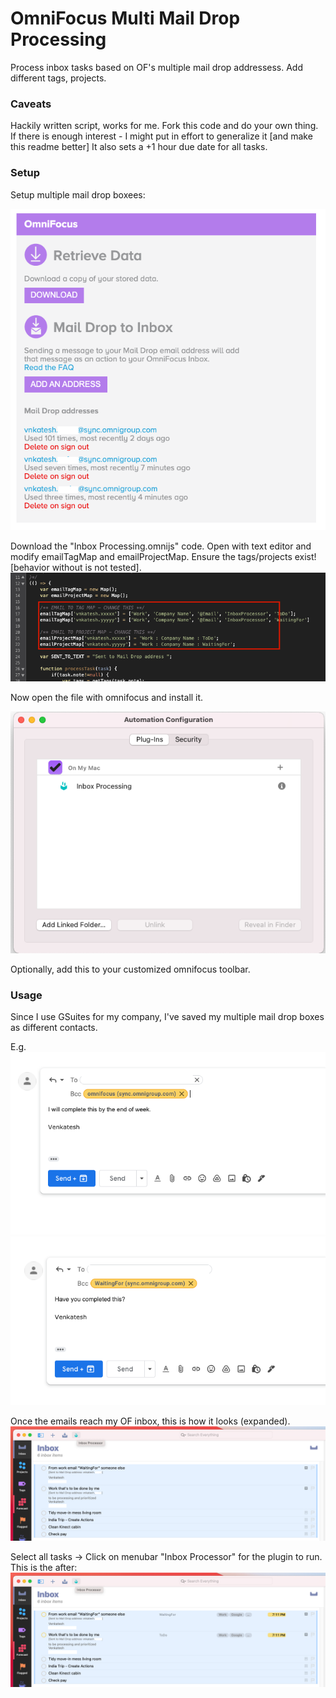# OmniFocus Multi Mail Drop Processing
Process inbox tasks based on OF's multiple mail drop addressess. Add different tags, projects.

### Caveats
Hackily written script, works for me.
Fork this code and do your own thing.
If there is enough interest - I might put in effort to generalize it [and make this readme better]
It also sets a +1 hour due date for all tasks.

### Setup
Setup multiple mail drop boxees:

![Email settings](./readme-images/email-settings.png)

Download the "Inbox Processing.omnijs" code.
Open with text editor and modify emailTagMap and emailProjectMap.
Ensure the tags/projects exist! [behavior without is not tested].
![Edit Code](./readme-images/edit-code.png)

Now open the file with omnifocus and install it.

![Plugin](./readme-images/plugin.png)

Optionally, add this to your customized omnifocus toolbar.
### Usage
Since I use GSuites for my company, I've saved my multiple mail drop boxes as different contacts.

E.g.
![todo-email](./readme-images/todo-email.png)
![waitingfor-email](./readme-images/waitingfor-email.png)


Once the emails reach my OF inbox, this is how it looks (expanded). 
![todo-email](./readme-images/before.png)

Select all tasks -> Click on menubar "Inbox Processor" for the plugin to run. This is the after:
![todo-email](./readme-images/after.png)
